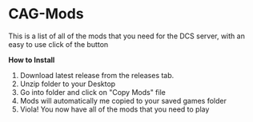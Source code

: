 # CAG-Mods
This is a list of all of the mods that you need for the DCS server, with an easy to use click of the button


**How to Install**
1. Download latest release from the releases tab. 
2. Unzip folder to your Desktop
3. Go into folder and click on "Copy Mods" file
4. Mods will automatically me copied to your saved games folder
5. Viola! You now have all of the mods that you need to play

